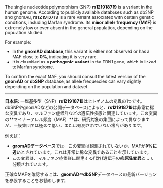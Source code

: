 The single nucleotide polymorphism (SNP) **rs121918719** is a variant in the human genome. According to publicly available databases such as dbSNP and gnomAD, **rs121918719** is a rare variant associated with certain genetic conditions, including Marfan syndrome. Its **minor allele frequency (MAF)** is extremely low or even absent in the general population, depending on the population studied.

For example:
- In the **gnomAD database**, this variant is either not observed or has a MAF close to **0%**, indicating it is very rare.
- It is classified as a **pathogenic variant** in the FBN1 gene, which is linked to Marfan syndrome.

To confirm the exact MAF, you should consult the latest version of the **gnomAD** or **dbSNP** database, as allele frequencies can vary slightly depending on the population and dataset.

---

**日本語:**
一塩基多型（SNP）**rs121918719**はヒトゲノムの変異の1つです。dbSNPやgnomADなどの公開データベースによると、**rs121918719**は非常に稀な変異であり、マルファン症候群などの遺伝性疾患と関連しています。この変異の**マイナーアレル頻度（MAF）**は、研究対象の集団によって異なりますが、一般集団では極めて低い、または観測されていない場合があります。

例えば：
- **gnomADデータベース**では、この変異は観測されていないか、MAFが**0%に近い**とされています。これは非常に稀な変異であることを示しています。
- この変異は、マルファン症候群に関連するFBN1遺伝子の**病原性変異**として分類されています。

正確なMAFを確認するには、**gnomAD**や**dbSNP**データベースの最新バージョンを参照することをお勧めします。
